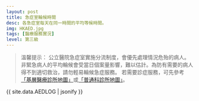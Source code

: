 ```yaml
---
layout: post
title: 急症室輪候時間
desc: 各急症室每天在同一時間的平均等候時間。
img: HKAED.jpg
tags: [醫療服務實況]
level: 第三級
---
```


> 溫馨提示：
> 公立醫院急症室實施分流制度，會優先處理情況危殆的病人。非緊急病人的平均輪候會受當日個案量影響，難以估計。為防有需要的病人得不到適切救治，請勿輕易輪候急症服務。
> 若需要診症服務，可先參考[「基層醫療診所地圖」](../PC-Doctor-List/)或[「普通科診所地圖」](../GOPC-List/)。

<script src="https://cdnjs.cloudflare.com/ajax/libs/jquery/3.1.0/jquery.min.js"></script>
<script src="https://cdnjs.cloudflare.com/ajax/libs/jquery-sheetrock/1.1.4/dist/sheetrock.min.js"></script>
<script src="https://cdnjs.cloudflare.com/ajax/libs/moment.js/2.20.1/moment.min.js"></script>
<script src="https://cdnjs.cloudflare.com/ajax/libs/moment.js/2.20.1/locale/zh-hk.js"></script>
<script src="https://cdnjs.cloudflare.com/ajax/libs/Chart.js/2.7.3/Chart.js"></script>

<div id="charts">
</div>
<div id="hidden-charts" style="display: none;">
	<div id="chart-container" style="position: relative; height:200px;"><canvas id="chart" height="300" width="600"></canvas></div>
</div>
  
<script>  
function createMatrix(N, M) {
    var matrix = new Array(N); // Array with initial size of N, not fixed!

    for (var i = 0; i < N; ++i) {
        matrix[i] = new Array(M);
    }

    return matrix;
}

var labels = [];
var dataMap = createMatrix(20, 24);

var ctx = document.getElementById("chart").getContext("2d");

function updateChart(error, options, response) {
    if (!response.rows) {
        return;
    }
    for (var i = 1; i < response.rows.length; i++) {
        for (var j = 0; j < response.rows[i].cellsArray.length; j++) {
            if (j == 0) {
                labels.push(moment(response.rows[i].cellsArray[0], 'H', 'en'));
            } else {
                dataMap[j - 1][i - 1] = response.rows[i].cellsArray[j];
            }
        }
    }

    for (var i = 0; i < 4; i++) {
        var hosp = response.rows[0].cellsArray[i + 1];

        var itm = document.getElementById("chart-container");
        var clone = itm.cloneNode(true);
        clone.id = "clone";
        var newClone = document.getElementById("charts").appendChild(clone);
        var chart = new Chart(newClone.firstChild.getContext("2d"), {
            type: 'bar',
            options: {
                responsive: true,
                maintainAspectRatio: false,
                title: {
                    display: true,
                    text: hosp + ' 急症科輪候時間'
                },
                tooltips: {
                    mode: 'x',
                    callbacks: {
                        title: null
                    }
                },
                scales: {
                    xAxes: [{
                        type: "time",
                        gridLines: {
                            offsetGridLines: true
                        },
                        time: {
                            min: moment('0', 'H', 'en'),
                            max: moment('24', 'H', 'en'),
                            unit: 'hour',
                            displayFormats: {
                                hour: 'LT'
                            }
                        },
                        stacked: true,
                        categoryPercentage: 1.0,
                        ticks: {
                            fixedStepSize: 3
                        }
                    }],
                    yAxes: [{
                        scaleLabel: {
                            display: true,
                            labelString: '預計等候時間（小時）'
                        },
                        stacked: false,
                        gridLines: {
                            display: false,
                        },
                        ticks: {
                            min: 0,
                            max: 8,
                            fixedStepSize: 2
                        }
                    }]
                },
                categoryPercentage: 1,

            }
        });
        chart.config.data = {};
        chart.config.data.datasets = new Array(2);
        chart.config.data.datasets[0] = {};
        chart.config.data.datasets[0].data = dataMap[i];
        chart.config.data.datasets[0].label = response.rows[0].cellsArray[i + 1];
        chart.config.data.datasets[0].type = 'bar';
        chart.config.data.datasets[1] = {};
        chart.config.data.datasets[1].data = [];
        chart.config.data.datasets[1].data[14] = 3.4;
        chart.config.data.datasets[1].label = '現時輪侯時間'
        chart.config.data.datasets[0].type = 'bar';
        chart.config.data.labels = labels;
        chart.config.options.tooltips.callbacks.title = function(tooltipItems, data) {
            // Pick first xLabel for now
            var title = '';
            var labels = data.labels;
            var labelCount = labels ? labels.length : 0;

            if (tooltipItems.length > 0) {
                var item = tooltipItems[0];

                if (item.xLabel) {
                    //title = moment(item.xLabel, 'H', 'en').locale('zh_cn').format('LT');
                } else if (labelCount > 0 && item.index < labelCount) {
                    title = labels[item.index];
                }
            }

            return title;
        };
        chart.config.options.tooltips.callbacks.label = function(tooltipItem, data) {
            var label = data.datasets[tooltipItem.datasetIndex].label || '';

            if (label) {
                label += ': ';
            }
            label += '約等候 ' + Math.round(tooltipItem.yLabel) + '小時';
            return label;
        };
        console.log(chart.config);
        chart.update();

    }
}

var mySpreadsheet = 'https://docs.google.com/spreadsheets/d/1gMSLNwy160WN4kFq1kwNY1k0gEmwaQ_yfQG4MeXlaa0/edit#gid=0';
sheetrock({
    url: mySpreadsheet,
    callback: updateChart
});
</script>
 
{{ site.data.AEDLOG | jsonify }}

